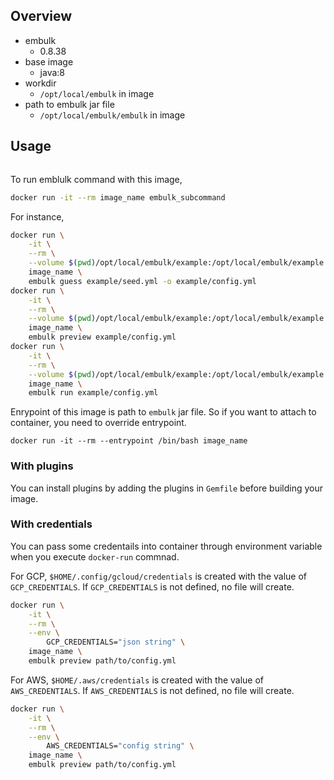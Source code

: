 ## Overview

* embulk
    * 0.8.38
* base image
    * java:8
* workdir
    * `/opt/local/embulk` in image
* path to embulk jar file
    * `/opt/local/embulk/embulk` in image

## Usage

```sh

```

To run emblulk command with this image,

```sh
docker run -it --rm image_name embulk_subcommand
```

For instance,

```sh
docker run \
    -it \
    --rm \
    --volume $(pwd)/opt/local/embulk/example:/opt/local/embulk/example \
    image_name \
    embulk guess example/seed.yml -o example/config.yml
docker run \
    -it \
    --rm \
    --volume $(pwd)/opt/local/embulk/example:/opt/local/embulk/example \
    image_name \
    embulk preview example/config.yml
docker run \
    -it \
    --rm \
    --volume $(pwd)/opt/local/embulk/example:/opt/local/embulk/example \
    image_name \
    embulk run example/config.yml
```

Enrypoint of this image is path to `embulk` jar file.
So if you want to attach to container, you need to override entrypoint.

```
docker run -it --rm --entrypoint /bin/bash image_name
```

### With plugins
You can install plugins by adding the plugins in `Gemfile` before building your image.

### With credentials
You can pass some credentails into container through environment variable when you execute `docker-run` commnad.

For GCP, `$HOME/.config/gcloud/credentials` is created with the value of `GCP_CREDENTIALS`.
If `GCP_CREDENTIALS` is not defined, no file will create.

```sh
docker run \
    -it \
    --rm \
    --env \
        GCP_CREDENTIALS="json string" \
    image_name \
    embulk preview path/to/config.yml
```

For AWS, `$HOME/.aws/credentials` is created with the value of `AWS_CREDENTIALS`.
If `AWS_CREDENTIALS` is not defined, no file will create.

```sh
docker run \
    -it \
    --rm \
    --env \
        AWS_CREDENTIALS="config string" \
    image_name \
    embulk preview path/to/config.yml
```
